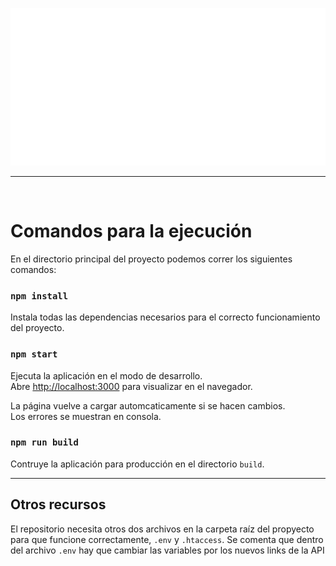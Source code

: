 ![alt-text](https://github.com/Deepia-Development/TradeIA-Front/blob/main/src/assets/img/whiteLogo.png)

***
<br>

# Comandos para la ejecución

En el directorio principal del proyecto podemos correr los siguientes comandos:

### `npm install`

Instala todas las dependencias necesarios para el correcto funcionamiento del proyecto.

### `npm start`

Ejecuta la aplicación en el modo de desarrollo.<br>
Abre [http://localhost:3000](http://localhost:3000) para visualizar en el navegador.

La página vuelve a cargar automcaticamente si se hacen cambios.<br>
Los errores se muestran en consola.

### `npm run build`

Contruye la aplicación para producción en el directorio `build`.<br>

***

## Otros recursos

El repositorio necesita otros dos archivos en la carpeta raíz del propyecto para que funcione correctamente, `.env` y `.htaccess`.
Se comenta que dentro del archivo `.env` hay que cambiar las variables por los nuevos links de la API
